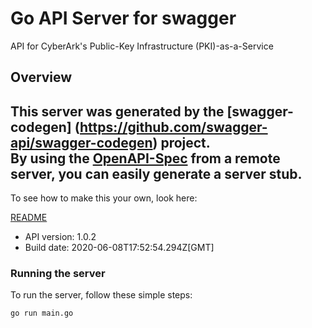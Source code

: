 # Go API Server for swagger

API for CyberArk's Public-Key Infrastructure (PKI)-as-a-Service

## Overview
This server was generated by the [swagger-codegen]
(https://github.com/swagger-api/swagger-codegen) project.  
By using the [OpenAPI-Spec](https://github.com/OAI/OpenAPI-Specification) from a remote server, you can easily generate a server stub.  
-

To see how to make this your own, look here:

[README](https://github.com/swagger-api/swagger-codegen/blob/master/README.md)

- API version: 1.0.2
- Build date: 2020-06-08T17:52:54.294Z[GMT]


### Running the server
To run the server, follow these simple steps:

```
go run main.go
```

